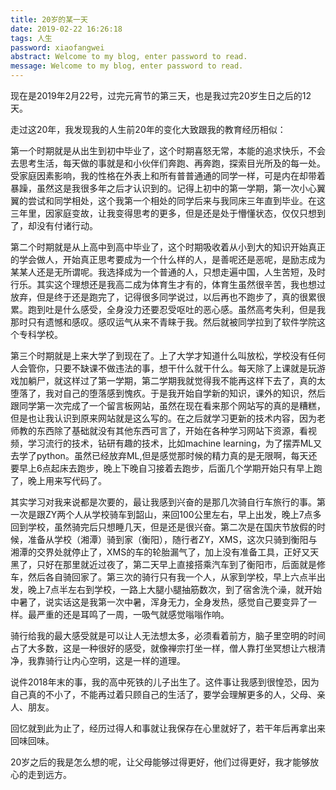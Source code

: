 ```yaml
---
title: 20岁的某一天
date: 2019-02-22 16:26:18
tags: 人生
password: xiaofangwei
abstract: Welcome to my blog, enter password to read.
message: Welcome to my blog, enter password to read.
---
```

现在是2019年2月22号，过完元宵节的第三天，也是我过完20岁生日之后的12天。

走过这20年，我发现我的人生前20年的变化大致跟我的教育经历相似：

第一个时期就是从出生到初中毕业了，这个时期喜怒无常，本能的追求快乐，不会去思考生活，每天做的事就是和小伙伴们奔跑、再奔跑，探索目光所及的每一处。受家庭因素影响，我的性格在外表上和所有普普通通的同学一样，可是内在却带着暴躁，虽然这是我很多年之后才认识到的。记得上初中的第一学期，第一次小心翼翼的尝试和同学相处，这个我第一个相处的同学后来与我同床三年直到毕业。在这三年里，因家庭变故，让我变得思考的更多，但是还是处于懵懂状态，仅仅只想到了，却没有付诸行动。

第二个时期就是从上高中到高中毕业了，这个时期吸收着从小到大的知识开始真正的学会做人，开始真正思考要成为一个什么样的人，是善呢还是恶呢，是励志成为某某人还是无所谓呢。我选择成为一个普通的人，只想走遍中国，人生苦短，及时行乐。其实这个理想还是我高二成为体育生才有的，体育生虽然很辛苦，我也想过放弃，但是终于还是跑完了，记得很多同学说过，以后再也不跑步了，真的很累很累。跑到吐是什么感受，全身没力还要忍受呕吐的恶心感。虽然高考失利，但是我那时只有遗憾和感叹。感叹运气从来不青睐于我。然后就被同学拉到了软件学院这个专科学校。

第三个时期就是上来大学了到现在了。上了大学才知道什么叫放松，学校没有任何人会管你，只要不缺课不做违法的事，想干什么就干什么。每天除了上课就是玩游戏加躺尸，就这样过了第一学期，第二学期我就觉得我不能再这样下去了，真的太堕落了，我对自己的堕落感到愧疚。于是我开始自学新的知识，课外的知识，然后跟同学第一次完成了一个留言板网站，虽然在现在看来那个网站写的真的是糟糕，但是也让我认识到原来网站就是这么写的。在之后就学习更新的技术内容，因为老师教的东西除了基础就没有其他东西可言了，开始在各种学习网站下资源，看视频，学习流行的技术，钻研有趣的技术，比如machine learning，为了摆弄ML又去学了python。虽然已经放弃ML,但是感觉那时候的精力真的是无限啊，每天还要早上6点起床去跑步，晚上下晚自习接着去跑步，后面几个学期开始只有早上跑了，晚上用来写代码了。

其实学习对我来说都是次要的，最让我感到兴奋的是那几次骑自行车旅行的事。第一次是跟ZY两个人从学校骑车到韶山，来回100公里左右，早上出发，晚上7点多回到学校，虽然骑完后只想睡几天，但是还是很兴奋。第二次是在国庆节放假的时候，准备从学校（湘潭）骑到家（衡阳），随行者ZY，XMS，这次只骑到衡阳与湘潭的交界处就停止了，XMS的车的轮胎漏气了，加上没有准备工具，正好又天黑了，只好在那里就近过夜了，第二天早上直接搭乘汽车到了衡阳市，后面就是修车，然后各自骑回家了。第三次的骑行只有我一个人，从家到学校，早上六点半出发，晚上7点半左右到学校，一路上大腿小腿抽筋数次，到了宿舍洗个澡，就开始中暑了，说实话这是我第一次中暑，浑身无力，全身发热，感觉自己要变异了一样。最严重的还是耳鸣了一周，一吸气就感觉嗡嗡作响。

骑行给我的最大感受就是可以让人无法想太多，必须看着前方，脑子里空明的时间占了大多数，这是一种很好的感受，就像禅宗打坐一样，僧人靠打坐冥想让六根清净，我靠骑行让内心空明，这是一样的道理。

说件2018年末的事，我的高中死铁的儿子出生了。这件事让我感到很惶恐，因为自己真的不小了，不能再过着只顾自己的生活了，要学会理解更多的人，父母、亲人、朋友。

回忆就到此为止了，经历过得人和事就让我保存在心里就好了，若干年后再拿出来回味回味。

20岁之后的我是怎么想的呢，让父母能够过得更好，他们过得更好，我才能够放心的走到远方。